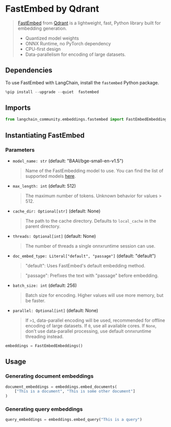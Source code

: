 # FastEmbed by Qdrant

>[FastEmbed](https://qdrant.github.io/fastembed/) from [Qdrant](https://qdrant.tech) is a lightweight, fast, Python library built for embedding generation. 
>
>- Quantized model weights
>- ONNX Runtime, no PyTorch dependency
>- CPU-first design
>- Data-parallelism for encoding of large datasets.

## Dependencies

To use FastEmbed with LangChain, install the `fastembed` Python package.


```python
%pip install --upgrade --quiet  fastembed
```

## Imports


```python
from langchain_community.embeddings.fastembed import FastEmbedEmbeddings
```

## Instantiating FastEmbed
   
### Parameters
- `model_name: str` (default: "BAAI/bge-small-en-v1.5")
    > Name of the FastEmbedding model to use. You can find the list of supported models [here](https://qdrant.github.io/fastembed/examples/Supported_Models/).

- `max_length: int` (default: 512)
    > The maximum number of tokens. Unknown behavior for values > 512.

- `cache_dir: Optional[str]` (default: None)
    > The path to the cache directory. Defaults to `local_cache` in the parent directory.

- `threads: Optional[int]` (default: None)
    > The number of threads a single onnxruntime session can use.

- `doc_embed_type: Literal["default", "passage"]` (default: "default")
    > "default": Uses FastEmbed's default embedding method.
    
    > "passage": Prefixes the text with "passage" before embedding.

- `batch_size: int` (default: 256)
    > Batch size for encoding. Higher values will use more memory, but be faster.

- `parallel: Optional[int]` (default: None)

    > If `>1`, data-parallel encoding will be used, recommended for offline encoding of large datasets.
    > If `0`, use all available cores.
    > If `None`, don't use data-parallel processing, use default onnxruntime threading instead.


```python
embeddings = FastEmbedEmbeddings()
```

## Usage

### Generating document embeddings


```python
document_embeddings = embeddings.embed_documents(
    ["This is a document", "This is some other document"]
)
```

### Generating query embeddings


```python
query_embeddings = embeddings.embed_query("This is a query")
```
